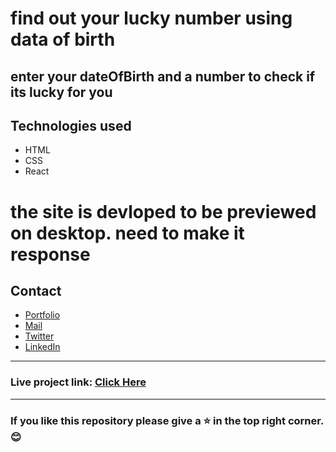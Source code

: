 # find out your lucky number using data of birth
enter your dateOfBirth and a number to check if its lucky for you
---
## Technologies used
- HTML
- CSS
- React

# the site is devloped to be previewed on desktop. need to make it response

## Contact

- [Portfolio](https://saikiran-gonugunta.netlify.app "saikiran's Portfolio")
- <a href="mailto: skiran252@gmail.com">Mail</a>
- [Twitter](https://twitter.com/skiran252 "saikiran's Twitter")
- [LinkedIn](https://linkedin.com/in/saikiran-gonugunta "saikiran's LinkedIn")

---
### Live project link: [Click Here](https://skiran252-mark11.netlify.app "Fun with triangles")

---

### If you like this repository please give a ⭐ in the top right corner. 😊
